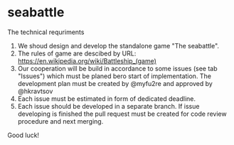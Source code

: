 # seabattle

The technical requriments

1. We shoud design and develop the standalone game "The seabattle".
2. The rules of game are descibed by URL: https://en.wikipedia.org/wiki/Battleship_(game)
3. Our cooperation will be build in accordance to some issues (see tab "Issues") which must be planed bero start of implementation. The development plan must be created by @myfu2re and approved by @hkravtsov
4. Each issue must be estimated in form of dedicated deadline.
5. Each issue should be developed in a separate branch. If issue developing is finished the pull request must be created for code review procedure and  next merging.

Good luck!
